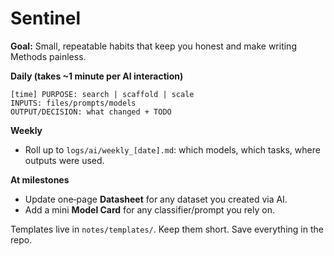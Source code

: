 # Sentinel

**Goal:** Small, repeatable habits that keep you honest and make writing Methods painless.

**Daily (takes ~1 minute per AI interaction)**
```
[time] PURPOSE: search | scaffold | scale
INPUTS: files/prompts/models
OUTPUT/DECISION: what changed + TODO
```

**Weekly**
- Roll up to `logs/ai/weekly_[date].md`: which models, which tasks, where outputs were used.

**At milestones**
- Update one‑page **Datasheet** for any dataset you created via AI.
- Add a mini **Model Card** for any classifier/prompt you rely on.

Templates live in `notes/templates/`. Keep them short. Save everything in the repo.
